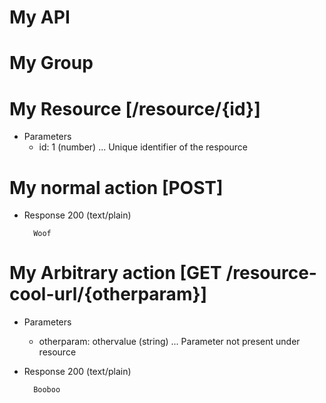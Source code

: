 # My API

# My Group

# My Resource [/resource/{id}]
+ Parameters
  + id: 1 (number)  ... Unique identifier of the respource

# My normal action [POST]

+ Response 200 (text/plain)

        Woof

# My Arbitrary action [GET /resource-cool-url/{otherparam}]

+ Parameters
  + otherparam: othervalue (string) ... Parameter not present under resource

+ Response 200 (text/plain)

        Booboo
